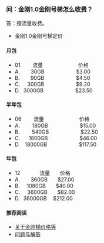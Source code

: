 ### 问：金刚1.0金刚号梯怎么收费？

答：按流量收费。

- 金刚1.0金刚号梯定价




#### 月包
- 01 <font color="White">AAA</font>流量<font color="White"> AAAAAAAAA </font>价格
- A.<font color="White">AAA</font>30GB<font color="White"> AAAAAAAA </font>$3.00
- B.<font color="White">AAA</font>90GB<font color="White"> AAAAAAAA </font>$4.50
- C.<font color="White">AA</font>300GB<font color="White"> AAAAAAAA </font>$9.20
- D.<font color="White">A</font>3000GB<font color="White"> AAAAAAAA </font>$23.50


#### 半年包
- 06 <font color="White">AAA</font>流量<font color="White"> AAAAAAAAA </font>价格
- A.<font color="White">AAA</font> 180GB <font color="White"> AAAAAAAA </font>$15.00
- B.<font color="White">AAA</font> 540GB <font color="White"> AAAAAAAA </font>$22.50 
- C.<font color="White">AA</font> 1800GB <font color="White"> AAAAAAAA </font>$46.00
- D.<font color="White">A</font> 18000GB <font color="White"> AAAAAAAA </font>$117.50


#### 年包
- 12 <font color="White">AAAAA</font>流量<font color="White"> AA </font>价格
- A.<font color="White">AAA</font>360GB<font color="White"> AA </font>$27.00
- B.<font color="White">AA</font>1080GB<font color="White"> AA </font>$40.00 
- C.<font color="White">AA</font>3600GB<font color="White"> AA </font>$82.00
- D.<font color="White">A</font>36000GB<font color="White"> A </font>$212.00



#### 推荐阅读
- [关于金刚梯价格等](https://a2zitpro.github.io/web/列表-金刚梯价格)
- [问题与解答](https://a2zitpro.github.io/web/列表-问题与解答)
